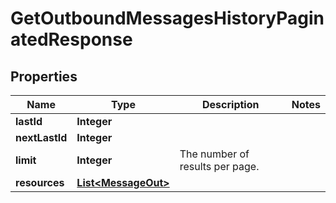 
# GetOutboundMessagesHistoryPaginatedResponse

## Properties
Name | Type | Description | Notes
------------ | ------------- | ------------- | -------------
**lastId** | **Integer** |  | 
**nextLastId** | **Integer** |  | 
**limit** | **Integer** | The number of results per page. | 
**resources** | [**List&lt;MessageOut&gt;**](MessageOut.md) |  | 




